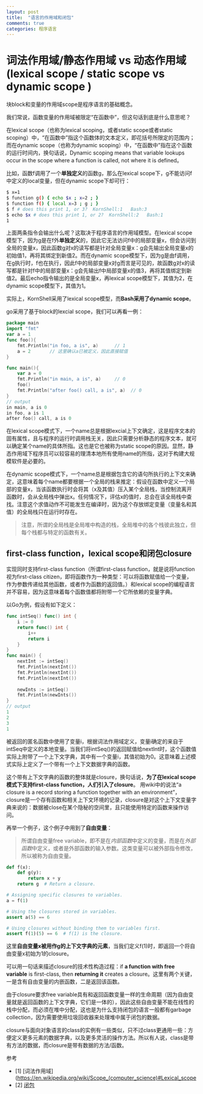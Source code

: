 ```yaml
---
layout: post
title:  "语言的作用域和闭包"
comments: true
categories: 程序语言
---
```

# 词法作用域/静态作用域 vs 动态作用域(lexical scope / static scope vs dynamic scope )

块block和变量的作用域scope是程序语言的基础概念。

我们常说，函数变量的作用域被限定“在函数中”，但这句话到底是什么意思呢？

在lexical scope（也称为lexical scoping，或者static scope或者static scoping）中，“在函数中”指这个函数体的文本定义，即花括号所限定的范围内；而在dynamic scope（也称为dynamic scoping）中，“在函数中”指在这个函数的运行时间内，换句话说，Dynamic scoping means that variable lookups occur in the scope where a function is called, not where it is defined。

比如，函数f调用了一个**单独定义**的函数g，那么在lexical scope下，g不能访问f中定义的local变量，但在dynamic scope下却可行：
```sh
$ x=1
$ function g() { echo $x ; x=2 ; }
$ function f() { local x=3 ; g ; }
$ f # does this print 1, or 3?  KornShell:1   Bash:3
$ echo $x # does this print 1, or 2?  KornShell:2   Bash:1
1
```
上面两条指令会输出什么呢？这取决于程序语言的作用域模型。在lexical scope模型下，因为g是在f外**单独定义**的，因此它无法访问f中的局部变量x，但会访问到全局的变量x，因此函数g对x的读写都是针对全局变量x：g会先输出全局变量x的初始值1，再将其绑定到新值2。而在dynamic scope模型下，因为g是由f调用，在g执行时，f也在执行，因此f中的局部变量x对g而言是可见的，故函数g对x的读写都是针对f中的局部变量x：g会先输出f中局部变量x的值3，再将其值绑定到新值2。最后echo指令输出的是全局变量x，再lexical scope模型下，其值为2，在dynamic scope模型下，其值为1。

实际上，KornShell采用了lexical scope模型，而**Bash采用了dynamic scope**。

go采用了基于block的lexcial scope，我们可以再看一例：
```Go
package main
import "fmt"
var a = 1
func foo(){
    fmt.Println("in foo, a is", a)      // 1
    a = 2       // 这里确认a已被定义，因此直接赋值
}

func main(){
    var a = 0
    fmt.Println("in main, a is", a)     // 0
    foo()
    fmt.Println("after foo() call, a is", a)  // 0
}
// output
in main, a is 0
in foo, a is 1
after foo() call, a is 0
```

在lexical scope模式下，一个name总是根据lexcial上下文确定，这是程序文本的固有属性，且与程序的运行时调用栈无关，因此只需要分析静态的程序文本，就可以确定某个name的具体所指。这也是它也被称为static scope的原因。显然，静态作用域下程序员可以较容易的理清本地所有使用name的所指，这对于构建大规模软件是必要的。

在dynamic scope模式下，一个name总是根据包含它的语句所执行的上下文来确定，这意味着每个name都要根据一个全局的栈来推定：假设在函数中定义一个局部的变量x，当该函数执行时会将其（x及其值）压入某个全局栈，当控制流离开函数时，会从全局栈中弹出x。任何情况下，评估x的值时，总会在该全局栈中查找。注意这个求值动作不可能发生在编译时，因为这个存放绑定变量（变量名和其值）的全局栈只在运行时存在。
> 注意，所谓的全局栈是全局堆中构造的栈，全局堆中的各个栈彼此独立，但每个栈都与特定的函数有关。

## first-class function，lexical scope和闭包closure
实现同时支持first-class function（所谓first-class function，就是说将function视为first-class citizen，即将函数作为一种类型：可以将函数赋值给一个变量，作为参数传递给其他函数，或者作为函数的返回值。）和lexical scope的编程语言并不容易，因为这意味着每个函数值都将附带一个它所依赖的变量字典。

以Go为例，假设有如下定义：
```Go
func intSeq() func() int {
    i := 0
    return func() int {
        i++
        return i
    }
}
func main() {
    nextInt := intSeq()
    fmt.Println(nextInt())
    fmt.Println(nextInt())
    fmt.Println(nextInt())
    
    newInts := intSeq()
    fmt.Println(newInts())
}
// output
1
2
3
1
```
被返回的匿名函数中使用了变量i，根据词法作用域定义，变量i确定的来自于intSeq中定义的本地变量。当我们将intSeq()的返回赋值给nextInt时，这个函数值实际上附带了一个上下文字典，其中有一个变量i，其值初始为0。这意味着上述模式实际上定义了一个带有一个上下文数据字典的函数。

这个带有上下文字典的函数的整体就是closure，换句话说，**为了在lexical scope模式下支持first-class function，人们引入了closure**。 用wiki中的说法“a closure is a record storing a function together with an environment”，closure是一个存有函数和相关上下文环境的记录，closure是对这个上下文变量字典来说的：数据被close在某个隐秘的空间里，且只能使用特定的函数来操作访问。

再举一个例子，这个例子中用到了**自由变量**：
> 所谓自由变量free variable，即不是在*内部函数*中定义的变量，而是在*外部函数*中定义，或者是外部函数的输入参数。这类变量可以被外部指令修改，所以被称为自由变量。
```python
def f(x):
    def g(y):
        return x + y
    return g  # Return a closure.

# Assigning specific closures to variables.
a = f(1)

# Using the closures stored in variables.
assert a(5) == 6

# Using closures without binding them to variables first.
assert f(1)(5) == 6  # f(1) is the closure.
```

这里**自由变量x被用作g的上下文字典的元素**，当我们定义f(1)时，即返回一个将自由变量x初始为1的closure。

可以用一句话来描述closure的技术性构造过程：if **a function with free variable** is first-class, then **returning it** creates a closure。这里有两个关键，一是含有自由变量的内嵌函数，二是返回该函数。

由于closure要求free variable具有和返回函数变量一样的生命周期（因为自由变量就是返回函数的上下文字典，它们是一体的），因此这些自由变量不能在线性的栈中分配，而必须在堆中分配，这也是为什么支持闭包的语言一般都有garbage collection，因为需要使用垃圾回收器来处理堆中属于闭包的数据。

closure与面向对象语言的class的实例有一些类似，只不过class更通用一些：方便定义更多元素的数据字典，以及更多灵活的操作方法。所以有人说，class是带有方法的数据，而closure是带有数据的方法/函数。

参考
- [1] [词法作用域](https://en.wikipedia.org/wiki/Scope_(computer_science)#Lexical_scope
- [2] [闭包](https://en.wikipedia.org/wiki/Closure_(computer_programming))